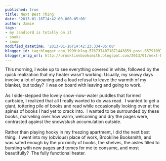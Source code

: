 ```yaml
---
published: true
title: Next Best Thing
date: '2013-01-16T14:42:00.000-05:00'
author: Jamie
tags:
- my landlord is totally on it
- books
- snow
modified_datetime: '2013-01-16T14:42:23.334-05:00'
blogger_id: tag:blogger.com,1999:blog-5767374071871443859.post-6579109719040146356
blogger_orig_url: http://brooklinebooksmith.blogspot.com/2013/01/next-best-thing.html
---
```


This morning, I woke up to see everything covered in white, followed by the quick realization that my heater wasn't working. Usually, my snowy days involve a lot of groaning and a loud refusal to leave the warmth of my blanket, but today? &nbsp;I was on board with leaving and going to work. <br /><br />As I side-stepped the lovely snow-now-water puddles that formed curbside, I realized that all I really wanted to do was read. &nbsp;I wanted to get a giant, tottering pile of books and read while occasionally looking over at the spines of books I had yet to crack into. &nbsp;I wanted to be surrounded by these books, marveling over how warm, welcoming and dry the pages were, contrasted against the snow/slush accumulation outside.<br /><br />Rather than playing hooky in my freezing apartment, I did the next best thing. &nbsp;I went into my (obvious) place of work, Brookline Booksmith, and was sated enough by the proximity of books, the shelves, the aisles filled to bursting with new pages and tomes for me to consume, and most beautifully? &nbsp;The fully functional heater.